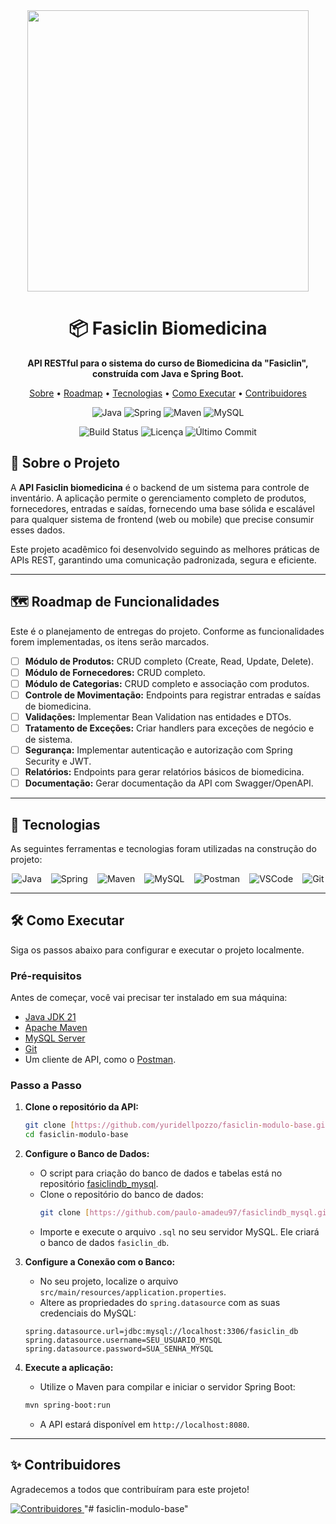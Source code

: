 <div align="center">
  <img src="https://github.com/user-attachments/assets/20a36d8d-228f-410b-a4b8-992b18d334db" alt="" width="450"/>
  <h1>📦 Fasiclin Biomedicina</h1>
  <p>
    <strong>API RESTful para o sistema do curso de Biomedicina da "Fasiclin", construída com Java e Spring Boot.</strong>
  </p>
  <p>
    <a href="#-sobre-o-projeto">Sobre</a> •
    <a href="#-roadmap-de-funcionalidades">Roadmap</a> •
    <a href="#-tecnologias">Tecnologias</a> •
    <a href="#-como-executar">Como Executar</a> •
    <a href="#-contribuidores">Contribuidores</a>
  </p>

  ![Java](https://img.shields.io/badge/Java-JDK_21-ED8B00?style=for-the-badge&logo=openjdk&logoColor=white)
  ![Spring](https://img.shields.io/badge/Spring_Boot-3.3.0-6DB33F?style=for-the-badge&logo=spring&logoColor=white)
  ![Maven](https://img.shields.io/badge/Maven-4.0.0-C71A36?style=for-the-badge&logo=apache-maven&logoColor=white)
  ![MySQL](https://img.shields.io/badge/MySQL-8.0-4479A1?style=for-the-badge&logo=mysql&logoColor=white)

  <p>
    <img src="https://img.shields.io/github/actions/workflow/status/yuridellpozzo/fasiclin-modulo-base/main.yml?style=for-the-badge&branch=main" alt="Build Status">
    <img src="https://img.shields.io/github/license/yuridellpozzo/fasiclin-modulo-base?style=for-the-badge" alt="Licença">
    <img src="https://img.shields.io/github/last-commit/yuridellpozzo/fasiclin-modulo-base?style=for-the-badge" alt="Último Commit">
  </p>
</div>

## 🎯 Sobre o Projeto

A **API Fasiclin biomedicina** é o backend de um sistema para controle de inventário. A aplicação permite o gerenciamento completo de produtos, fornecedores, entradas e saídas, fornecendo uma base sólida e escalável para qualquer sistema de frontend (web ou mobile) que precise consumir esses dados.

Este projeto acadêmico foi desenvolvido seguindo as melhores práticas de APIs REST, garantindo uma comunicação padronizada, segura e eficiente.

---

## 🗺️ Roadmap de Funcionalidades

Este é o planejamento de entregas do projeto. Conforme as funcionalidades forem implementadas, os itens serão marcados.

-   [ ] **Módulo de Produtos:** CRUD completo (Create, Read, Update, Delete).
-   [ ] **Módulo de Fornecedores:** CRUD completo.
-   [ ] **Módulo de Categorias:** CRUD completo e associação com produtos.
-   [ ] **Controle de Movimentação:** Endpoints para registrar entradas e saídas de biomedicina.
-   [ ] **Validações:** Implementar Bean Validation nas entidades e DTOs.
-   [ ] **Tratamento de Exceções:** Criar handlers para exceções de negócio e de sistema.
-   [ ] **Segurança:** Implementar autenticação e autorização com Spring Security e JWT.
-   [ ] **Relatórios:** Endpoints para gerar relatórios básicos de biomedicina.
-   [ ] **Documentação:** Gerar documentação da API com Swagger/OpenAPI.

---

## 🚀 Tecnologias

As seguintes ferramentas e tecnologias foram utilizadas na construção do projeto:

<div align="center" style="display: flex; justify-content: center; gap: 15px;">
  <img src="https://img.shields.io/badge/Java-ED8B00?style=for-the-badge&logo=openjdk&logoColor=white" alt="Java"/>
  <img src="https://img.shields.io/badge/Spring-6DB33F?style=for-the-badge&logo=spring&logoColor=white" alt="Spring"/>
  <img src="https://img.shields.io/badge/Maven-C71A36?style=for-the-badge&logo=apache-maven&logoColor=white" alt="Maven"/>
  <img src="https://img.shields.io/badge/MySQL-4479A1?style=for-the-badge&logo=mysql&logoColor=white" alt="MySQL"/>
  <img src="https://img.shields.io/badge/Postman-FF6C37?style=for-the-badge&logo=postman&logoColor=white" alt="Postman"/>
  <img src="https://img.shields.io/badge/VS_Code-007ACC?style=for-the-badge&logo=visual-studio-code&logoColor=white" alt="VSCode"/>
  <img src="https://img.shields.io/badge/Git-F05032?style=for-the-badge&logo=git&logoColor=white" alt="Git"/>
</div>

---

## 🛠️ Como Executar

Siga os passos abaixo para configurar e executar o projeto localmente.

### **Pré-requisitos**

Antes de começar, você vai precisar ter instalado em sua máquina:
-   [Java JDK 21](https://www.oracle.com/br/java/technologies/downloads/)
-   [Apache Maven](https://maven.apache.org/download.cgi)
-   [MySQL Server](https://dev.mysql.com/downloads/mysql/)
-   [Git](https://git-scm.com/downloads)
-   Um cliente de API, como o [Postman](https://www.postman.com/downloads/).

### **Passo a Passo**

1.  **Clone o repositório da API:**
    ```bash
    git clone [https://github.com/yuridellpozzo/fasiclin-modulo-base.git](https://github.com/yuridellpozzo/fasiclin-modulo-base.git)
    cd fasiclin-modulo-base
    ```

2.  **Configure o Banco de Dados:**
    - O script para criação do banco de dados e tabelas está no repositório [fasiclindb_mysql](https://github.com/paulo-amadeu97/fasiclindb_mysql).
    - Clone o repositório do banco de dados:
      ```bash
      git clone [https://github.com/paulo-amadeu97/fasiclindb_mysql.git](https://github.com/paulo-amadeu97/fasiclindb_mysql.git)
      ```
    - Importe e execute o arquivo `.sql` no seu servidor MySQL. Ele criará o banco de dados `fasiclin_db`.

3.  **Configure a Conexão com o Banco:**
    - No seu projeto, localize o arquivo `src/main/resources/application.properties`.
    - Altere as propriedades do `spring.datasource` com as suas credenciais do MySQL:
    ```properties
    spring.datasource.url=jdbc:mysql://localhost:3306/fasiclin_db
    spring.datasource.username=SEU_USUARIO_MYSQL
    spring.datasource.password=SUA_SENHA_MYSQL
    ```

4.  **Execute a aplicação:**
    - Utilize o Maven para compilar e iniciar o servidor Spring Boot:
    ```bash
    mvn spring-boot:run
    ```
    - A API estará disponível em `http://localhost:8080`.

---

## ✨ Contribuidores

Agradecemos a todos que contribuíram para este projeto!

<a href="https://github.com/yuridellpozzo/fasiclin-modulo-base/graphs/contributors">
  <img src="https://contrib.rocks/image?repo=yuridellpozzo/fasiclin-modulo-base" alt="Contribuidores" title="Contribuidores do Fasiclin biomedicina"/>
</a>
"# fasiclin-modulo-base"  
